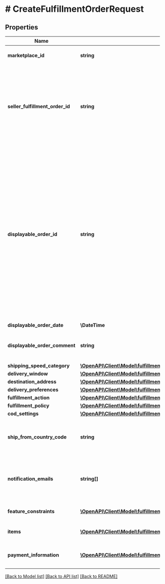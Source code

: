 # # CreateFulfillmentOrderRequest

## Properties

Name | Type | Description | Notes
------------ | ------------- | ------------- | -------------
**marketplace_id** | **string** | The marketplace the fulfillment order is placed against. | [optional]
**seller_fulfillment_order_id** | **string** | A fulfillment order identifier that the seller creates to track their fulfillment order. The &#x60;SellerFulfillmentOrderId&#x60; must be unique for each fulfillment order that a seller creates. If the seller&#39;s system already creates unique order identifiers, then these might be good values for them to use. |
**displayable_order_id** | **string** | A fulfillment order identifier that the seller creates. This value displays as the order identifier in recipient-facing materials such as the outbound shipment packing slip. The value of &#x60;DisplayableOrderId&#x60; should match the order identifier that the seller provides to the recipient. The seller can use the &#x60;SellerFulfillmentOrderId&#x60; for this value or they can specify an alternate value if they want the recipient to reference an alternate order identifier.  The value must be an alpha-numeric or ISO 8859-1 compliant string from one to 40 characters in length. Cannot contain two spaces in a row. Leading and trailing white space is removed. |
**displayable_order_date** | **\DateTime** | Date timestamp |
**displayable_order_comment** | **string** | Order-specific text that appears in recipient-facing materials such as the outbound shipment packing slip. |
**shipping_speed_category** | [**\OpenAPI\Client\Model\fulfillment\outbound\ShippingSpeedCategory**](ShippingSpeedCategory.md) |  |
**delivery_window** | [**\OpenAPI\Client\Model\fulfillment\outbound\DeliveryWindow**](DeliveryWindow.md) |  | [optional]
**destination_address** | [**\OpenAPI\Client\Model\fulfillment\outbound\Address**](Address.md) |  |
**delivery_preferences** | [**\OpenAPI\Client\Model\fulfillment\outbound\DeliveryPreferences**](DeliveryPreferences.md) |  | [optional]
**fulfillment_action** | [**\OpenAPI\Client\Model\fulfillment\outbound\FulfillmentAction**](FulfillmentAction.md) |  | [optional]
**fulfillment_policy** | [**\OpenAPI\Client\Model\fulfillment\outbound\FulfillmentPolicy**](FulfillmentPolicy.md) |  | [optional]
**cod_settings** | [**\OpenAPI\Client\Model\fulfillment\outbound\CODSettings**](CODSettings.md) |  | [optional]
**ship_from_country_code** | **string** | The two-character country code for the country from which the fulfillment order ships. Must be in ISO 3166-1 alpha-2 format. | [optional]
**notification_emails** | **string[]** | A list of email addresses that the seller provides that are used by Amazon to send ship-complete notifications to recipients on behalf of the seller. | [optional]
**feature_constraints** | [**\OpenAPI\Client\Model\fulfillment\outbound\FeatureSettings[]**](FeatureSettings.md) | A list of features and their fulfillment policies to apply to the order. | [optional]
**items** | [**\OpenAPI\Client\Model\fulfillment\outbound\CreateFulfillmentOrderItem[]**](CreateFulfillmentOrderItem.md) | An array of item information for creating a fulfillment order. |
**payment_information** | [**\OpenAPI\Client\Model\fulfillment\outbound\PaymentInformation[]**](PaymentInformation.md) | An array of various payment attributes related to this fulfillment order. | [optional]

[[Back to Model list]](../../README.md#models) [[Back to API list]](../../README.md#endpoints) [[Back to README]](../../README.md)
